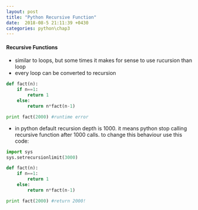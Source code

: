 ```yaml
---
layout: post
title: "Python Recursive Function"
date:  2018-08-5 21:11:39 +0430
categories: python\chap3
---
```

#### Recursive Functions
- similar to loops, but some times it makes for sense to use rucursion than loop
- every loop can be converted to recursion

```python
def fact(n):
	if n==1:
		return 1
	else:
		return n*fact(n-1)

print fact(2000) #runtime error

```
- in python default recursion depth is 1000. it means python stop calling recursive function after 1000 calls. to change this behaviour use this code:

```python
import sys
sys.setrecursionlimit(3000)

def fact(n):
	if n==1:
		return 1
	else:
		return n*fact(n-1)

print fact(2000) #return 2000!
```